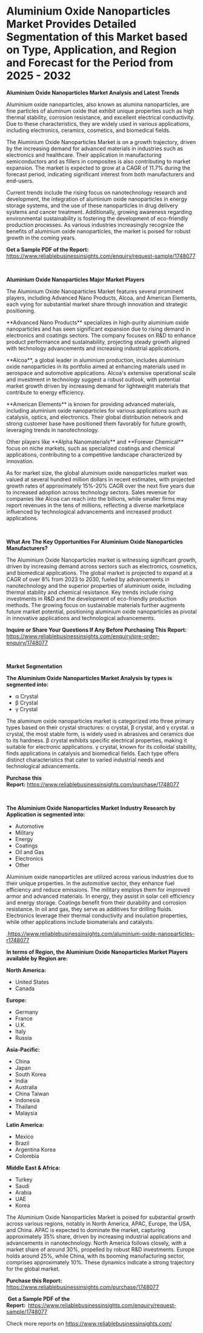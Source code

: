<p><h1>Aluminium Oxide Nanoparticles Market Provides Detailed Segmentation of this Market based on Type, Application, and Region and Forecast for the Period from 2025 - 2032</h1></p><p><strong>Aluminium Oxide Nanoparticles Market Analysis and Latest Trends</strong></p>
<p><p>Aluminium oxide nanoparticles, also known as alumina nanoparticles, are fine particles of aluminum oxide that exhibit unique properties such as high thermal stability, corrosion resistance, and excellent electrical conductivity. Due to these characteristics, they are widely used in various applications, including electronics, ceramics, cosmetics, and biomedical fields.</p><p>The Aluminium Oxide Nanoparticles Market is on a growth trajectory, driven by the increasing demand for advanced materials in industries such as electronics and healthcare. Their application in manufacturing semiconductors and as fillers in composites is also contributing to market expansion. The market is expected to grow at a CAGR of 11.7% during the forecast period, indicating significant interest from both manufacturers and end-users.</p><p>Current trends include the rising focus on nanotechnology research and development, the integration of aluminium oxide nanoparticles in energy storage systems, and the use of these nanoparticles in drug delivery systems and cancer treatment. Additionally, growing awareness regarding environmental sustainability is fostering the development of eco-friendly production processes. As various industries increasingly recognize the benefits of aluminium oxide nanoparticles, the market is poised for robust growth in the coming years.</p></p>
<p><strong>Get a Sample PDF of the Report:&nbsp;</strong> <a href="https://www.reliablebusinessinsights.com/enquiry/request-sample/1748077?utm_campaign=3077&utm_medium=2&utm_source=Github&utm_content=ia&utm_term=01042025&utm_id=aluminium-oxide-nanoparticles">https://www.reliablebusinessinsights.com/enquiry/request-sample/1748077</a></p>
<p>&nbsp;</p>
<p><strong>Aluminium Oxide Nanoparticles Major Market Players</strong></p>
<p><p>The Aluminium Oxide Nanoparticles Market features several prominent players, including Advanced Nano Products, Alcoa, and American Elements, each vying for substantial market share through innovation and strategic positioning.</p><p>**Advanced Nano Products** specializes in high-purity aluminium oxide nanoparticles and has seen significant expansion due to rising demand in electronics and coatings sectors. The company focuses on R&D to enhance product performance and sustainability, projecting steady growth aligned with technology advancements and increasing industrial applications.</p><p>**Alcoa**, a global leader in aluminium production, includes aluminium oxide nanoparticles in its portfolio aimed at enhancing materials used in aerospace and automotive applications. Alcoa's extensive operational scale and investment in technology suggest a robust outlook, with potential market growth driven by increasing demand for lightweight materials that contribute to energy efficiency.</p><p>**American Elements** is known for providing advanced materials, including aluminium oxide nanoparticles for various applications such as catalysis, optics, and electronics. Their global distribution network and strong customer base have positioned them favorably for future growth, leveraging trends in nanotechnology.</p><p>Other players like **Alpha Nanomaterials** and **Forever Chemical** focus on niche markets, such as specialized coatings and chemical applications, contributing to a competitive landscape characterized by innovation.</p><p>As for market size, the global aluminium oxide nanoparticles market was valued at several hundred million dollars in recent estimates, with projected growth rates of approximately 15%-20% CAGR over the next five years due to increased adoption across technology sectors. Sales revenue for companies like Alcoa can reach into the billions, while smaller firms may report revenues in the tens of millions, reflecting a diverse marketplace influenced by technological advancements and increased product applications.</p></p>
<p>&nbsp;</p>
<p><strong>What Are The Key Opportunities For Aluminium Oxide Nanoparticles Manufacturers?</strong></p>
<p><p>The Aluminium Oxide Nanoparticles market is witnessing significant growth, driven by increasing demand across sectors such as electronics, cosmetics, and biomedical applications. The global market is projected to expand at a CAGR of over 8% from 2023 to 2030, fueled by advancements in nanotechnology and the superior properties of aluminium oxide, including thermal stability and chemical resistance. Key trends include rising investments in R&D and the development of eco-friendly production methods. The growing focus on sustainable materials further augments future market potential, positioning aluminium oxide nanoparticles as pivotal in innovative applications and technological advancements.</p></p>
<p><strong>Inquire or Share Your Questions If Any Before Purchasing This Report:</strong> <a href="https://www.reliablebusinessinsights.com/enquiry/pre-order-enquiry/1748077?utm_campaign=3077&utm_medium=2&utm_source=Github&utm_content=ia&utm_term=01042025&utm_id=aluminium-oxide-nanoparticles">https://www.reliablebusinessinsights.com/enquiry/pre-order-enquiry/1748077</a></p>
<p>&nbsp;</p>
<p><strong>Market Segmentation</strong></p>
<p><strong>The Aluminium Oxide Nanoparticles Market Analysis by types is segmented into:</strong></p>
<p><ul><li>α Crystal</li><li>β Crystal</li><li>γ Crystal</li></ul></p>
<p><p>The aluminum oxide nanoparticles market is categorized into three primary types based on their crystal structures: α crystal, β crystal, and γ crystal. α crystal, the most stable form, is widely used in abrasives and ceramics due to its hardness. β crystal exhibits specific electrical properties, making it suitable for electronic applications. γ crystal, known for its colloidal stability, finds applications in catalysis and biomedical fields. Each type offers distinct characteristics that cater to varied industrial needs and technological advancements.</p></p>
<p><strong>Purchase this Report:&nbsp;</strong><a href="https://www.reliablebusinessinsights.com/purchase/1748077?utm_campaign=3077&utm_medium=2&utm_source=Github&utm_content=ia&utm_term=01042025&utm_id=aluminium-oxide-nanoparticles">https://www.reliablebusinessinsights.com/purchase/1748077</a></p>
<p>&nbsp;</p>
<p><strong>The Aluminium Oxide Nanoparticles Market Industry Research by Application is segmented into:</strong></p>
<p><ul><li>Automotive</li><li>Military</li><li>Energy</li><li>Coatings</li><li>Oil and Gas</li><li>Electronics</li><li>Other</li></ul></p>
<p><p>Aluminium oxide nanoparticles are utilized across various industries due to their unique properties. In the automotive sector, they enhance fuel efficiency and reduce emissions. The military employs them for improved armor and advanced materials. In energy, they assist in solar cell efficiency and energy storage. Coatings benefit from their durability and corrosion resistance. In oil and gas, they serve as additives for drilling fluids. Electronics leverage their thermal conductivity and insulation properties, while other applications include biomaterials and catalysts.</p></p>
<p><a href="https://www.reliablebusinessinsights.com/aluminium-oxide-nanoparticles-r1748077?utm_campaign=3077&utm_medium=2&utm_source=Github&utm_content=ia&utm_term=01042025&utm_id=aluminium-oxide-nanoparticles">&nbsp;https://www.reliablebusinessinsights.com/aluminium-oxide-nanoparticles-r1748077</a></p>
<p><strong>In terms of Region, the Aluminium Oxide Nanoparticles Market Players available by Region are:</strong></p>
<p>
    <p> <strong> North America: </strong>
        <ul>
            <li>United States</li>
            <li>Canada</li>
        </ul>
        </p> 
    <p> <strong> Europe: </strong>
        <ul>
            <li>Germany</li>
            <li>France</li>
            <li>U.K.</li>
            <li>Italy</li>
            <li>Russia</li>
        </ul>
        </p> 
    <p> <strong> Asia-Pacific: </strong>
        <ul>
            <li>China</li>
            <li>Japan</li>
            <li>South Korea</li>
            <li>India</li>
            <li>Australia</li>
            <li>China Taiwan</li>
            <li>Indonesia</li>
            <li>Thailand</li>
            <li>Malaysia</li>
        </ul>
        </p> 
    <p> <strong> Latin America: </strong>
        <ul>
            <li>Mexico</li>
            <li>Brazil</li>
            <li>Argentina Korea</li>
            <li>Colombia</li>
        </ul>
        </p> 
    <p> <strong> Middle East & Africa: </strong>
        <ul>
            <li>Turkey</li>
            <li>Saudi</li>
            <li>Arabia</li>
            <li>UAE</li>
            <li>Korea</li>
        </ul>
    </p>
    </p>
<p><p>The Aluminium Oxide Nanoparticles Market is poised for substantial growth across various regions, notably in North America, APAC, Europe, the USA, and China. APAC is expected to dominate the market, capturing approximately 35% share, driven by increasing industrial applications and advancements in nanotechnology. North America follows closely, with a market share of around 30%, propelled by robust R&D investments. Europe holds around 25%, while China, with its booming manufacturing sector, comprises approximately 10%. These dynamics indicate a strong trajectory for the global market.</p></p>
<p><strong>Purchase this Report: </strong><a href="https://www.reliablebusinessinsights.com/purchase/1748077?utm_campaign=3077&utm_medium=2&utm_source=Github&utm_content=ia&utm_term=01042025&utm_id=aluminium-oxide-nanoparticles">https://www.reliablebusinessinsights.com/purchase/1748077</a></p>
<p>&nbsp;<strong>Get a Sample PDF of the Report:&nbsp;&nbsp;</strong><a href="https://www.reliablebusinessinsights.com/enquiry/request-sample/1748077?utm_campaign=3077&utm_medium=2&utm_source=Github&utm_content=ia&utm_term=01042025&utm_id=aluminium-oxide-nanoparticles">https://www.reliablebusinessinsights.com/enquiry/request-sample/1748077</a></p>
<p><strong></strong></p>
<p>Check more reports on <a href="https://www.reliablebusinessinsights.com/?utm_campaign=3077&utm_medium=2&utm_source=Github&utm_content=ia&utm_term=01042025&utm_id=aluminium-oxide-nanoparticles">https://www.reliablebusinessinsights.com/</a></p>